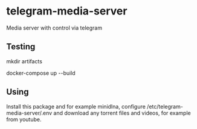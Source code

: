 # telegram-media-server
Media server with control via telegram

## Testing

mkdir artifacts

docker-compose up --build

## Using

Install this package and for example minidlna, configure /etc/telegram-media-server/.env and download any torrent files and videos, for example from youtube.
